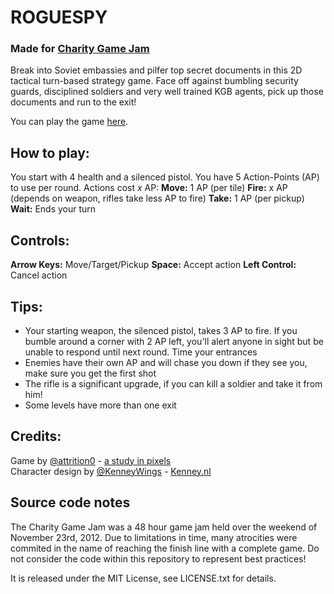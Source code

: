 # ROGUESPY
### Made for [Charity Game Jam](http://charitygamejam.com)

Break into Soviet embassies and pilfer top secret documents in this 2D tactical turn-based strategy game. Face off against bumbling security guards, disciplined soldiers and very well trained KGB agents, pick up those documents and run to the exit!

You can play the game [here](http://dl.dropbox.com/u/56192083/NES/ROGUESPY/index.html).

## How to play:
You start with 4 health and a silenced pistol.
You have 5 Action-Points (AP) to use per round. Actions cost _x_ AP:
**Move:** 1 AP (per tile)
**Fire:** x AP (depends on weapon, rifles take less AP to fire)
**Take:** 1 AP (per pickup)
**Wait:** Ends your turn

## Controls:
**Arrow Keys:** Move/Target/Pickup
**Space:** Accept action
**Left Control:** Cancel action

## Tips:
* Your starting weapon, the silenced pistol, takes 3 AP to fire. If you bumble around a corner with 2 AP left, you'll alert anyone in sight but be unable to respond until next round. Time your entrances
* Enemies have their own AP and will chase you down if they see you, make sure you get the first shot
* The rifle is a significant upgrade, if you can kill a soldier and take it from him!
* Some levels have more than one exit

## Credits:
Game by [@attrition0](http://www.twitter.com/attrition0) - [a study in pixels](http://astudyinpixels.tumblr.com)  
Character design by [@KenneyWings](http://www.twitter.com/kenneywings) - [Kenney.nl](http://www.kenney.nl)

## Source code notes
The Charity Game Jam was a 48 hour game jam held over the weekend of November 23rd, 2012. Due to limitations in time, many atrocities were commited in the name of reaching the finish line with a complete game. Do not consider the code within this repository to represent best practices!

It is released under the MIT License, see LICENSE.txt for details.
